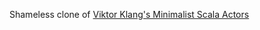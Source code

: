 Shameless clone of [Viktor Klang's Minimalist Scala Actors](https://gist.github.com/viktorklang/2362563)

